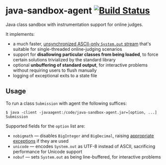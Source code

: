 # java-sandbox-agent [![Build Status](https://github.com/DMOJ/java-sandbox-agent/workflows/build/badge.svg)](https://github.com/DMOJ/java-sandbox-agent/actions/)
Java class sandbox with instrumentation support for online judges. 

It implements:

* a much faster, [unsynchronized ASCII-only `System.out` stream](https://github.com/DMOJ/java-sandbox-agent/blob/master/src/main/java/ca/dmoj/java/UnsafePrintStream.java) that's suitable for single-threaded online-judging scenarios
* support for **disallowing particular classes from being loaded**, to force certain solutions trivialized by the standard library
* optional **unbuffering of standard output**, for interactive problems without requiring users to flush manually
* logging of exceptional exits to a state file

## Usage

To run a class `Submission` with agent the following suffices:

```
$ java -client -javaagent:/code/java-sandbox-agent.jar=[option, ...] Submission
```

Supported fields for the `option` list are:

* `nobigmath` &mdash; disables `BigInteger` and `BigDecimal`, raising [appropriate exceptions](https://github.com/DMOJ/java-sandbox-agent/blob/master/src/main/java/ca/dmoj/java/BigIntegerDisallowedException.java) if they are used
* `unicode` &mdash; encodes `System.out` as UTF-8 instead of ASCII, sacrificing performance for Unicode support
* `nobuf` &mdash; sets `System.out` as being line-buffered, for interactive problems
